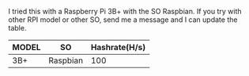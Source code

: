 I tried this with a Raspberry Pi 3B+ with the SO Raspbian. If you try with other RPI model or other SO, send me a message and I can update the table.

| MODEL | SO | Hashrate(H/s) |
| ----- | ---- | ---- |
| 3B+ | Raspbian | 100 |
